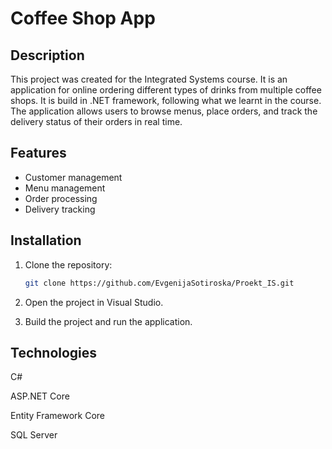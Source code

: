 # Coffee Shop App

## Description
This project was created for the Integrated Systems course. It is an application for online ordering different types of drinks from multiple coffee shops. It is build in .NET framework, following what we learnt in the course. The application allows users to browse menus, place orders, and track the delivery status of their orders in real time.

## Features
- Customer management
- Menu management
- Order processing
- Delivery tracking

## Installation
1. Clone the repository:
   ```bash
   git clone https://github.com/EvgenijaSotiroska/Proekt_IS.git
2. Open the project in Visual Studio.

3. Build the project and run the application.

## Technologies
C#

ASP.NET Core

Entity Framework Core

SQL Server
